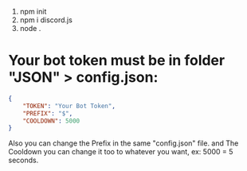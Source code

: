 1. npm init
2. npm i discord.js
3. node .

# Your bot token must be in folder "JSON" > config.json:
```json
{
    "TOKEN": "Your Bot Token",
    "PREFIX": "$",
    "COOLDOWN": 5000
}
```
Also you can change the Prefix in the same "config.json" file. and The Cooldown you can change it too to whatever you want, ex: 5000 = 5 seconds.
